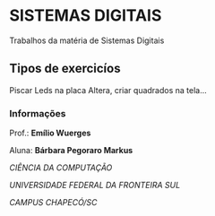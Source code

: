 # SISTEMAS DIGITAIS

Trabalhos da matéria de Sistemas Digitais

## Tipos de exercicíos

Piscar Leds na placa Altera, criar quadrados na tela...

### Informações

Prof.: **Emílio Wuerges**

Aluna: **Bárbara Pegoraro Markus**

*CIÊNCIA DA COMPUTAÇÃO*

*UNIVERSIDADE FEDERAL DA FRONTEIRA SUL*

*CAMPUS CHAPECÓ/SC*

